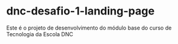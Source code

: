 # dnc-desafio-1-landing-page
Este é o projeto de desenvolvimento do módulo base do curso de Tecnologia da Escola DNC 
